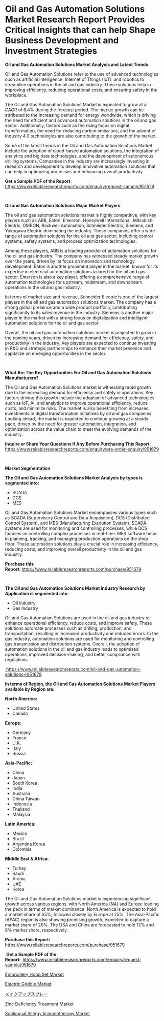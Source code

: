 <p><h1>Oil and Gas Automation Solutions Market Research Report Provides Critical Insights that can help Shape Business Development and Investment Strategies</h1></p><p><strong>Oil and Gas Automation Solutions Market Analysis and Latest Trends</strong></p>
<p><p>Oil and Gas Automation Solutions refer to the use of advanced technologies such as artificial intelligence, Internet of Things (IoT), and robotics to streamline operations in the oil and gas industry. These solutions help in improving efficiency, reducing operational costs, and ensuring safety in the workplace.</p><p>The Oil and Gas Automation Solutions Market is expected to grow at a CAGR of 6.4% during the forecast period. The market growth can be attributed to the increasing demand for energy worldwide, which is driving the need for efficient and advanced automation solutions in the oil and gas sector. Additionally, factors such as the rising focus on digital transformation, the need for reducing carbon emissions, and the advent of Industry 4.0 technologies are also contributing to the growth of the market.</p><p>Some of the latest trends in the Oil and Gas Automation Solutions Market include the adoption of cloud-based automation solutions, the integration of analytics and big data technologies, and the development of autonomous drilling systems. Companies in the industry are increasingly investing in research and development to develop innovative automation solutions that can help in optimizing processes and enhancing overall productivity.</p></p>
<p><strong>Get a Sample PDF of the Report:&nbsp;</strong> <a href="https://www.reliableresearchreports.com/enquiry/request-sample/951679">https://www.reliableresearchreports.com/enquiry/request-sample/951679</a></p>
<p>&nbsp;</p>
<p><strong>Oil and Gas Automation Solutions Major Market Players</strong></p>
<p><p>The oil and gas automation solutions market is highly competitive, with key players such as ABB, Eaton, Emerson, Honeywell International, Mitsubishi Electric, OMRON, Rockwell Automation, Schneider Electric, Siemens, and Yokogawa Electric dominating the industry. These companies offer a wide range of automation solutions for the oil and gas sector, including control systems, safety systems, and process optimization technologies.</p><p>Among these players, ABB is a leading provider of automation solutions for the oil and gas industry. The company has witnessed steady market growth over the years, driven by its focus on innovation and technology development. Eaton is another prominent player in the market, known for its expertise in electrical automation solutions tailored for the oil and gas sector. Emerson is also a key player, offering a comprehensive range of automation technologies for upstream, midstream, and downstream operations in the oil and gas industry.</p><p>In terms of market size and revenue, Schneider Electric is one of the largest players in the oil and gas automation solutions market. The company has a strong global presence and a wide product portfolio, contributing significantly to its sales revenue in the industry. Siemens is another major player in the market with a strong focus on digitalization and intelligent automation solutions for the oil and gas sector.</p><p>Overall, the oil and gas automation solutions market is projected to grow in the coming years, driven by increasing demand for efficiency, safety, and productivity in the industry. Key players are expected to continue investing in R&D and strategic partnerships to enhance their market presence and capitalize on emerging opportunities in the sector.</p></p>
<p>&nbsp;</p>
<p><strong>What Are The Key Opportunities For Oil and Gas Automation Solutions Manufacturers?</strong></p>
<p><p>The Oil and Gas Automation Solutions market is witnessing rapid growth due to the increasing demand for efficiency and safety in operations. Key factors driving this growth include the adoption of advanced technologies such as IoT, AI, and analytics to improve operational efficiency, reduce costs, and minimize risks. The market is also benefiting from increased investments in digital transformation initiatives by oil and gas companies. Looking ahead, the market is expected to continue growing at a steady pace, driven by the need for greater automation, integration, and optimization across the value chain to meet the evolving demands of the industry.</p></p>
<p><strong>Inquire or Share Your Questions If Any Before Purchasing This Report:</strong> <a href="https://www.reliableresearchreports.com/enquiry/pre-order-enquiry/951679">https://www.reliableresearchreports.com/enquiry/pre-order-enquiry/951679</a></p>
<p>&nbsp;</p>
<p><strong>Market Segmentation</strong></p>
<p><strong>The Oil and Gas Automation Solutions Market Analysis by types is segmented into:</strong></p>
<p><ul><li>SCADA</li><li>DCS</li><li>MES</li></ul></p>
<p><p>Oil and Gas Automation Solutions Market encompasses various types such as SCADA (Supervisory Control and Data Acquisition), DCS (Distributed Control System), and MES (Manufacturing Execution System). SCADA systems are used for monitoring and controlling processes, while DCS focuses on controlling complex processes in real-time. MES software helps in planning, tracking, and managing production operations on the shop floor. These automation solutions play a crucial role in increasing efficiency, reducing costs, and improving overall productivity in the oil and gas industry.</p></p>
<p><strong>Purchase this Report:&nbsp;</strong><a href="https://www.reliableresearchreports.com/purchase/951679">https://www.reliableresearchreports.com/purchase/951679</a></p>
<p>&nbsp;</p>
<p><strong>The Oil and Gas Automation Solutions Market Industry Research by Application is segmented into:</strong></p>
<p><ul><li>Oil Industry</li><li>Gas Industry</li></ul></p>
<p><p>Oil and Gas Automation Solutions are used in the oil and gas industry to enhance operational efficiency, reduce costs, and improve safety. These solutions automate processes such as drilling, production, and transportation, resulting in increased productivity and reduced errors. In the gas industry, automation solutions are used for monitoring and controlling gas transmission and distribution systems. Overall, the adoption of automation solutions in the oil and gas industry leads to optimized operations, improved decision-making, and better compliance with regulations.</p></p>
<p><a href="https://www.reliableresearchreports.com/oil-and-gas-automation-solutions-r951679">&nbsp;https://www.reliableresearchreports.com/oil-and-gas-automation-solutions-r951679</a></p>
<p><strong>In terms of Region, the Oil and Gas Automation Solutions Market Players available by Region are:</strong></p>
<p>
    <p> <strong> North America: </strong>
        <ul>
            <li>United States</li>
            <li>Canada</li>
        </ul>
        </p> 
    <p> <strong> Europe: </strong>
        <ul>
            <li>Germany</li>
            <li>France</li>
            <li>U.K.</li>
            <li>Italy</li>
            <li>Russia</li>
        </ul>
        </p> 
    <p> <strong> Asia-Pacific: </strong>
        <ul>
            <li>China</li>
            <li>Japan</li>
            <li>South Korea</li>
            <li>India</li>
            <li>Australia</li>
            <li>China Taiwan</li>
            <li>Indonesia</li>
            <li>Thailand</li>
            <li>Malaysia</li>
        </ul>
        </p> 
    <p> <strong> Latin America: </strong>
        <ul>
            <li>Mexico</li>
            <li>Brazil</li>
            <li>Argentina Korea</li>
            <li>Colombia</li>
        </ul>
        </p> 
    <p> <strong> Middle East & Africa: </strong>
        <ul>
            <li>Turkey</li>
            <li>Saudi</li>
            <li>Arabia</li>
            <li>UAE</li>
            <li>Korea</li>
        </ul>
    </p>
    </p>
<p><p>The Oil and Gas Automation Solutions market is experiencing significant growth across various regions, with North America (NA) and Europe leading the pack in terms of market dominance. North America is expected to hold a market share of 35%, followed closely by Europe at 25%. The Asia-Pacific (APAC) region is also showing promising growth, expected to capture a market share of 20%. The USA and China are forecasted to hold 12% and 8% market share, respectively.</p></p>
<p><strong>Purchase this Report: </strong><a href="https://www.reliableresearchreports.com/purchase/951679">https://www.reliableresearchreports.com/purchase/951679</a></p>
<p>&nbsp;<strong>Get a Sample PDF of the Report:&nbsp;&nbsp;</strong><a href="https://www.reliableresearchreports.com/enquiry/request-sample/951679">https://www.reliableresearchreports.com/enquiry/request-sample/951679</a></p>
<p><strong></strong></p>
<p><p><a href="https://www.linkedin.com/pulse/embroidery-hoop-set-market-research-report-its-history-forecast-8aqof?trackingId=GRHpDzFEU67ONTN6q5RzsA%3D%3D">Embroidery Hoop Set Market</a></p><p><a href="https://www.linkedin.com/pulse/electric-griddle-market-research-report-its-history-forecast-83tff">Electric Griddle Market</a></p><p><a href="https://medium.com/@karinaokon69/%E3%83%A1%E3%82%A4%E3%82%AF%E3%82%A2%E3%83%83%E3%83%97%E3%82%B9%E3%83%97%E3%83%AC%E3%83%BC%E3%83%9E%E3%83%BC%E3%82%B1%E3%83%83%E3%83%88%E3%81%AE%E8%A6%8F%E6%A8%A1-cagr-%E3%83%88%E3%83%AC%E3%83%B3%E3%83%892024%E5%B9%B4%E3%81%8B%E3%82%892030%E5%B9%B4-c9f72b2ccf05">メイクアップスプレー</a></p><p><a href="https://github.com/EunaWiegad2023/Market-Research-Report-List-1/blob/main/zinc-deficiency-treatment-market.md">Zinc Deficiency Treatment Market</a></p><p><a href="https://github.com/gracielawharr/Market-Research-Report-List-1/blob/main/sublingual-allergy-immunotherapy-market.md">Sublingual Allergy Immunotherapy Market</a></p></p>